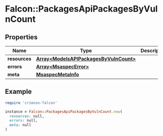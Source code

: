 # Falcon::PackagesApiPackagesByVulnCount

## Properties

| Name | Type | Description | Notes |
| ---- | ---- | ----------- | ----- |
| **resources** | [**Array&lt;ModelsAPIPackagesByVulnCount&gt;**](ModelsAPIPackagesByVulnCount.md) |  |  |
| **errors** | [**Array&lt;MsaspecError&gt;**](MsaspecError.md) |  | [optional] |
| **meta** | [**MsaspecMetaInfo**](MsaspecMetaInfo.md) |  |  |

## Example

```ruby
require 'crimson-falcon'

instance = Falcon::PackagesApiPackagesByVulnCount.new(
  resources: null,
  errors: null,
  meta: null
)
```

